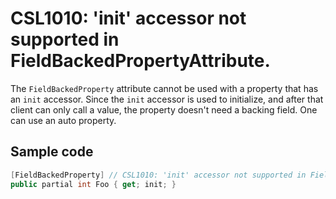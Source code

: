 # CSL1010: 'init' accessor not supported in FieldBackedPropertyAttribute.

The `FieldBackedProperty` attribute cannot be used with a property that has an `init` accessor. Since the `init` accessor is used to initialize, and after that client can only call a value, the property doesn't need a backing field. One can use an auto property.

## Sample code

```cs
[FieldBackedProperty] // CSL1010: 'init' accessor not supported in FieldBackedPropertyAttribute.
public partial int Foo { get; init; }
```

